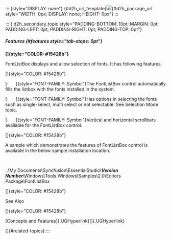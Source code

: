 ::: {style="DISPLAY: none"}
[](ms-xhelp:///?Id=d2h_url_template){#d2h_url_template}![](!package_url!){#d2h_package_url style="WIDTH: 0px; DISPLAY: none; HEIGHT: 0px"}
:::

::: {.d2h_secondary_topic style="PADDING-BOTTOM: 10pt; MARGIN: 0pt; PADDING-LEFT: 0pt; PADDING-RIGHT: 0pt; PADDING-TOP: 0pt"}
##### Features {#features style="tab-stops: 0pt"}

**[]{style="COLOR: #15428b"}** 

FontListBox displays and allow selection of fonts. It has following features.

[]{style="COLOR: #15428b"} 

[·      ]{style="FONT-FAMILY: Symbol"}The FontListBox control automatically fills the listbox with the fonts installed in the system.

[·      ]{style="FONT-FAMILY: Symbol"}Has options in selecting the fonts such as single-select, multi select or not selectable. See Selection Mode topic.

[·      ]{style="FONT-FAMILY: Symbol"}Vertical and horizontal scrollbars available for the FontListBox control.

[]{style="COLOR: #15428b"} 

A sample which demonstrates the features of FontListBox control is available in the below sample installation location.

 

..\\My Documents\\Syncfusion\\EssentialStudio\\***Version Number***\\Windows\\Tools.Windows\\Samples\\2.0\\Editors Package\\FontListBox

[]{style="COLOR: #15428b"} 

See Also

[]{style="COLOR: #15428b"} 

[Concepts and Features]{.UGHyperlink}[]{.UGHyperlink}

[]{#related-topics}
:::
